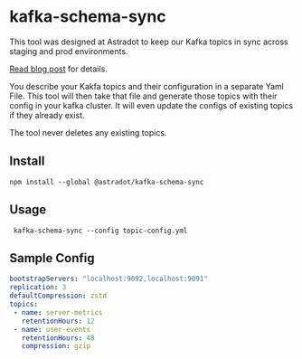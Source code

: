 # kafka-schema-sync

This tool was designed at Astradot to keep our Kafka topics in sync across staging and prod environments.  

[Read blog post](https://blog.astradot.com/kafka-schema-sync-keep-your-kafka-topics-synced/) for details.


You describe your Kakfa topics and their configuration in a separate Yaml File. This tool will then take that file and generate those topics with their config in your kafka cluster.
It will even update the configs of existing topics if they already exist.

The tool never deletes any existing topics.


## Install

```
npm install --global @astradot/kafka-schema-sync
```

## Usage

```
 kafka-schema-sync --config topic-config.yml
 ```
 
 ## Sample Config
 
 ```yml
bootstrapServers: "localhost:9092,localhost:9091"
replication: 3
defaultCompression: zstd
topics:
  - name: server-metrics
    retentionHours: 12
  - name: user-events
    retentionHours: 48
    compression: gzip

```
